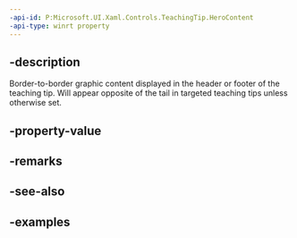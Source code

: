 ```yaml
---
-api-id: P:Microsoft.UI.Xaml.Controls.TeachingTip.HeroContent
-api-type: winrt property
---
```


## -description

Border-to-border graphic content displayed in the header or footer of the teaching tip. Will appear opposite of the tail in targeted teaching tips unless otherwise set. 

## -property-value

## -remarks

## -see-also

## -examples

